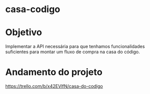 # casa-codigo

# Objetivo
Implementar a API necessária para que tenhamos funcionalidades suficientes para montar um fluxo de compra na casa do código.


# Andamento do projeto
https://trello.com/b/x42EVlfN/casa-do-codigo
